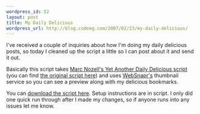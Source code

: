 ```yaml
--- 
wordpress_id: 52
layout: post
title: My Daily Delicious
wordpress_url: http://blog.codeeg.com/2007/02/23/my-daily-delicious/
---
```

I've received a couple of inquiries about how I'm doing my daily delicious posts, so today I cleaned up the script a little so I can post about it and send it out.

Basically this script takes <a title="Marc Nozell's post about Yet's Another Daily Delicious Script" href="http://nozell.com/blog/2005/01/30/updated-yet-another-daily-delicious-hack/">Marc Nozell's Yet Another Daily Delicious script</a> (you can find <a title="Marc Nozell's YADD script" href="http://www.nozell.com/marc/blog/data/yadd-1.0.TXT">the original script here</a>) and uses <a title="thumbnail service" href="http://www.websnapr.com/">WebSnapr's</a> thumbnail service so you can see a preview along with my delicious bookmarks.

You can <a title="Daily Delicious script w/ thumbnails" href="http://codeeg.com/misc/yadd.php.txt">download the script here</a>.  Setup instructions are in script.  I only did one quick run through after I made my changes, so if anyone runs into any issues let me know.
